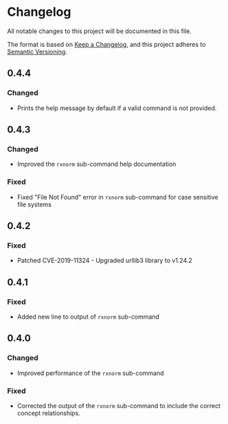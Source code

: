# Changelog
All notable changes to this project will be documented in this file.

The format is based on [Keep a Changelog](https://keepachangelog.com/en/1.0.0/),
and this project adheres to [Semantic Versioning](https://semver.org/spec/v2.0.0.html).

## 0.4.4
### Changed
- Prints the help message by default if a valid command is not provided.

## 0.4.3
### Changed
- Improved the `rxnorm` sub-command help documentation

### Fixed
- Fixed "File Not Found" error in `rxnorm` sub-command for case sensitive file systems

## 0.4.2
### Fixed
- Patched CVE-2019-11324 - Upgraded urllib3 library to v1.24.2

## 0.4.1
### Fixed
- Added new line to output of `rxnorm` sub-command

## 0.4.0
### Changed
- Improved performance of the `rxnorm` sub-command

### Fixed
- Corrected the output of the `rxnorm` sub-command to include the correct concept relationships.

